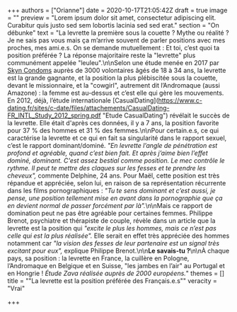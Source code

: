 +++
authors = ["Orianne"]
date = 2020-10-17T21:05:42Z
draft = true
image = ""
preview = "Lorem ipsum dolor sit amet, consectetur adipiscing elit. Curabitur quis justo sed sem lobortis lacinia sed sed erat."
section = "On débunke"
text = "La levrette la première sous la couette ? Mythe ou réalité ? Je ne sais pas vous mais ça m’arrive souvent de parler positions avec mes proches, mes ami.e.s. On se demande mutuellement : Et toi, c’est quoi ta position préférée ? La réponse majoritaire reste la \"levrette\" plus communément appelée \"leuleu\".\n\nSelon une étude menée en 2017 par [Skyn Condoms](https://www.bustle.com/p/the-sex-positions-millennials-love-the-most-because-were-creatures-of-comfort-36069?utm_source=facebook&utm_medium=partnerships&utm_campaign=elitedaily) auprès de 3000 volontaires âgés de 18 à 34 ans, la levrette est la grande gagnante, et la position la plus plébiscitée sous la couette, devant le missionnaire, et la \"cowgirl\", autrement dit l’Andromaque (aussi Amazone) : la femme est au-dessus et c’est elle qui gère les mouvements. En 2012, déjà, l’étude internationale [CasualDating](https://www.c-dating.fr/sites/c-date/files/attachements/CasualDating-FR_INTL_Study_2012_spring.pdf \"Etude CasualDating\") révélait le succès de la levrette. Elle était d'après ces données, il y a 7 ans, la position favorite pour 37&nbsp;% des hommes et 31&nbsp;% des femmes.\n\nPour certain.e.s, ce qui caractérise la levrette et ce qui en fait sa singularité dans le rapport sexuel, c’est le rapport dominant/dominé. _\"En levrette l’angle de pénétration est profond et agréable, quand c’est bien fait. Et après j’aime bien l’effet dominé, dominant. C'est assez bestial comme position. Le mec contrôle le rythme. Il peut te mettre des claques sur les fesses et te prendre les cheveux\",_ commente Delphine, 24 ans. Pour Maël, cette position est très répandue et appréciée, selon lui, en raison de sa représentation récurrente dans les films pornographiques : _\"Tu te sens dominant et c’est aussi, je pense, une position tellement mise en avant dans la pornographie que ça en devient normal de passer forcément par là\"._\n\nMais ce rapport de domination peut ne pas être agréable pour certaines femmes. Philippe Brenot, psychiatre et thérapiste de couple, révèle dans un article que la levrette est la position qui _\"excite le plus les hommes, mais ce n’est pas celle qui est la plus réalisée\"._ Elle serait en effet très appréciée des hommes notamment car _\"la vision des fesses de leur partenaire est un signal très excitant pour eux\",_ explique Philippe Brenot.\n\n**Le savais-tu ?**\n\nÀ chaque pays, sa position : la levrette en France, la cuillère en Pologne, l’Andromaque en Belgique et en Suisse, \"les jambes en l’air\" au Portugal et en Hongrie ! _Étude Zava réalisée auprès de 2000 européens._"
themes = []
title = "\"La levrette est la position préférée des Français.e.s\""
veracity = "Vrai"

+++
